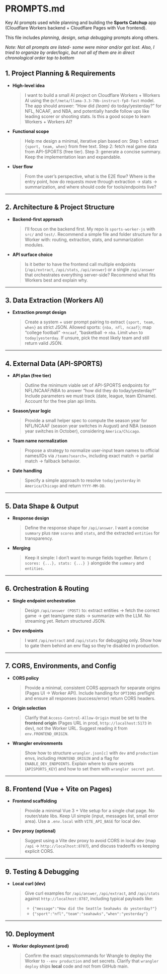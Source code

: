 # PROMPTS.md

Key AI prompts used while planning and building the **Sports Catchup** app (Cloudflare Workers backend + Cloudflare Pages with Vue frontend).

This file includes _planning_, _design_, _setup_ _debugging_ prompts along others.

_Note: Not all prompts are listed- some were minor and/or got lost. Also, I tried to organize by order/logic, but not all of them are in direct chronological order top to bottom_

## 1. Project Planning & Requirements

- **High-level idea**

  > I want to build a small AI project on Cloudflare Workers + Workers AI using the `@cf/meta/llama-3.3-70b-instruct-fp8-fast` model. The app should answer: “How did _{team}_ do today/yesterday?” for NFL, NCAAF, and NBA, and potentially handle follow ups like leading scorer or shooting stats. Is this a good scope to learn Workers + Workers AI?

- **Functional scope**

  > Help me design a minimal, iterative plan based on: Step 1: extract `{sport, team, when}` from free text. Step 2: fetch real game data from API-SPORTS (free tier). Step 3: generate a concise summary. Keep the implementation lean and expandable.

- **User flow**
  > From the user’s perspective, what is the E2E flow? Where is the entry point, how do requests move through extraction -> stats -> summarization, and where should code for tools/endpoints live?

---

## 2. Architecture & Project Structure

- **Backend-first approach**

  > I’ll focus on the backend first. My repo is `sports-worker-js` with `src/` and `test/`. Recommend a simple file and folder structure for a Worker with: routing, extraction, stats, and summarization modules.

- **API surface choice**
  > Is it better to have the frontend call multiple endpoints (`/api/extract`, `/api/stats`, `/api/answer`) or a single `/api/answer` that orchestrates everything server-side? Recommend what fits Workers best and explain why.

---

## 3. Data Extraction (Workers AI)

- **Extraction prompt design**

  > Create a system + user prompt pairing to extract `{sport, team, when}` as strict JSON. Allowed sports: `{nba, nfl, ncaaf}`; map “college football” ->`ncaaf`, “basketball -> `nba`. Limit `when` to `today|yesterday`. If unsure, pick the most likely team and still return valid JSON.

---

## 4. External Data (API-SPORTS)

- **API plan (free tier)**

  > Outline the minimum viable set of API-SPORTS endpoints for NFL/NCAAF/NBA to answer “how did they do today/yesterday?” Include parameters we must track (date, league, team ID/name). Account for the free plan api limits.

- **Season/year logic**

  > Provide a small helper spec to compute the season year for NFL/NCAAF (season year switches in August) and NBA (season year switches in October), considering `America/Chicago`.

- **Team name normalization**

  > Propose a strategy to normalize user-input team names to official names/IDs via `/teams?search=`, including exact match -> partial match -> fallback behavior.

- **Date handling**
  > Specify a simple approach to resolve `today|yesterday` in `America/Chicago` and return `YYYY-MM-DD`.

---

## 5. Data Shape & Output

- **Response design**

  > Define the response shape for `/api/answer`. I want a concise `summary` plus raw `scores` and `stats`, and the extracted `entities` for transparency.

- **Merging**
  > Keep it simple: I don’t want to munge fields together. Return `{ scores: {...}, stats: {...} }` alongside the `summary` and `entities`.

---

## 6. Orchestration & Routing

- **Single endpoint orchestration**

  > Design `/api/answer (POST)` to: extract entities -> fetch the correct game -> get team/game stats -> summarize with the LLM. No streaming yet. Return structured JSON.

- **Dev endpoints**
  > I want `/api/extract` and `/api/stats` for debugging only. Show how to gate them behind an env flag so they’re disabled in production.

---

## 7. CORS, Environments, and Config

- **CORS policy**

  > Provide a minimal, consistent CORS approach for separate origins (Pages UI -> Worker API). Include handling for `OPTIONS` preflight and ensure all responses (success/error) return CORS headers.

- **Origin selection**

  > Clarify that `Access-Control-Allow-Origin` must be set to the **frontend origin** (Pages URL in prod, `http://localhost:5173` in dev), not the Worker URL. Suggest reading it from `env.FRONTEND_ORIGIN`.

- **Wrangler environments**
  > Show how to structure `wrangler.json[c]` with `dev` and `production` envs, including `FRONTEND_ORIGIN` and a flag for `ENABLE_DEV_ENDPOINTS`. Explain where to store secrets (`APISPORTS_KEY`) and how to set them with `wrangler secret put`.

---

## 8. Frontend (Vue + Vite on Pages)

- **Frontend scaffolding**

  > Provide a minimal Vue 3 + Vite setup for a single chat page. No router/state libs. Keep UI simple (input, messages list, small error area). Use a `.env.local` with `VITE_API_BASE` for local dev.

- **Dev proxy (optional)**
  > Suggest using a Vite dev proxy to avoid CORS in local dev (map `/api` -> `http://localhost:8787`), and discuss tradeoffs vs keeping explicit CORS.

---

## 9. Testing & Debugging

- **Local curl (dev)**

  > Give curl examples for `/api/answer`, `/api/extract`, and `/api/stats` against `http://localhost:8787`, including typical payloads like:
  >
  > - `{"message":"How did the Seattle Seahawks do yesterday?"}`
  > - `{"sport":"nfl","team":"seahawks","when":"yesterday"}`

---

## 10. Deployment

- **Worker deployment (prod)**

  > Confirm the exact steps/commands for Wrangle to deploy the Worker to `--env production` and set secrets. Clarify that `wrangler deploy` ships **local** code and not from GitHub main.
